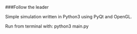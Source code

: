 ###Follow the leader

Simple simulation written in Python3 using PyQt and OpenGL.

Run from terminal with:
python3 main.py
